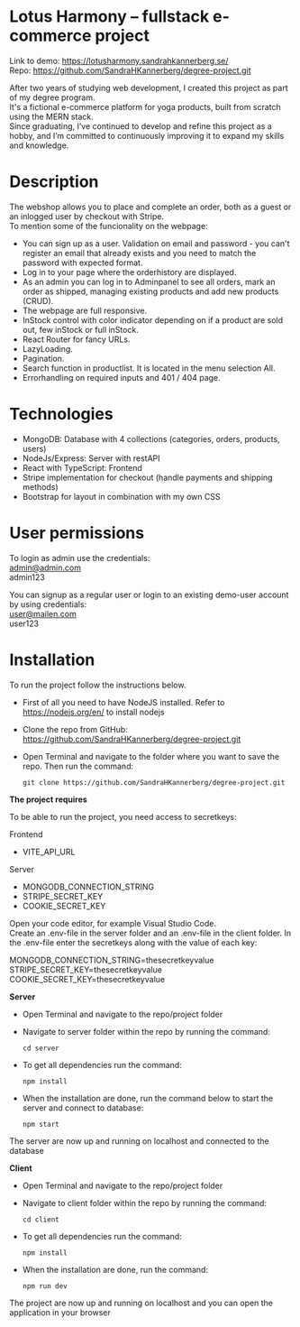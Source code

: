 # Lotus Harmony – fullstack e-commerce project

Link to demo: https://lotusharmony.sandrahkannerberg.se/ </br>
Repo: https://github.com/SandraHKannerberg/degree-project.git </br>

After two years of studying web development, I created this project as part of my degree program. </br>
It's a fictional e-commerce platform for yoga products, built from scratch using the MERN stack. </br>
Since graduating, I’ve continued to develop and refine this project as a hobby, and I’m committed to continuously improving it to expand my skills and knowledge. </br>

# Description

The webshop allows you to place and complete an order, both as a guest or an inlogged user by checkout with Stripe. </br>
To mention some of the funcionality on the webpage: </br>

- You can sign up as a user. Validation on email and password - you can't register an email that already exists and you need to match the password with expected format.</br>
- Log in to your page where the orderhistory are displayed.</br>
- As an admin you can log in to Adminpanel to see all orders, mark an order as shipped, managing existing products and add new products (CRUD).</br>
- The webpage are full responsive.</br>
- InStock control with color indicator depending on if a product are sold out, few inStock or full inStock.</br>
- React Router for fancy URLs.</br>
- LazyLoading.</br>
- Pagination.</br>
- Search function in productlist. It is located in the menu selection All.</br>
- Errorhandling on required inputs and 401 / 404 page. </br>

# Technologies

- MongoDB: Database with 4 collections (categories, orders, products, users)
- NodeJs/Express: Server with restAPI
- React with TypeScript: Frontend
- Stripe implementation for checkout (handle payments and shipping methods)
- Bootstrap for layout in combination with my own CSS

# User permissions

To login as admin use the credentials: </br>
admin@admin.com </br>
admin123 </br>

You can signup as a regular user or login to an existing demo-user account by using credentials: </br>
user@mailen.com </br>
user123 </br>

# Installation

To run the project follow the instructions below.

- First of all you need to have NodeJS installed. Refer to https://nodejs.org/en/ to install nodejs

- Clone the repo from GitHub: https://github.com/SandraHKannerberg/degree-project.git

- Open Terminal and navigate to the folder where you want to save the repo. Then run the command: </br>

      git clone https://github.com/SandraHKannerberg/degree-project.git

**The project requires**

To be able to run the project, you need access to secretkeys:

Frontend
- VITE_API_URL

Server
- MONGODB_CONNECTION_STRING
- STRIPE_SECRET_KEY
- COOKIE_SECRET_KEY

Open your code editor, for example Visual Studio Code. </br>
Create an .env-file in the server folder and an .env-file in the client folder. In the .env-file enter the secretkeys along with the value of each key: </br>

MONGODB_CONNECTION_STRING=thesecretkeyvalue </br>
STRIPE_SECRET_KEY=thesecretkeyvalue </br>
COOKIE_SECRET_KEY=thesecretkeyvalue </br>

**Server**

- Open Terminal and navigate to the repo/project folder

- Navigate to server folder within the repo by running the command: </br>

      cd server

- To get all dependencies run the command: </br>

      npm install

- When the installation are done, run the command below to start the server and connect to database: </br>

      npm start

The server are now up and running on localhost and connected to the database

**Client**

- Open Terminal and navigate to the repo/project folder

- Navigate to client folder within the repo by running the command: </br>

      cd client

- To get all dependencies run the command: </br>

      npm install

- When the installation are done, run the command: </br>

      npm run dev

The project are now up and running on localhost and you can open the application in your browser
